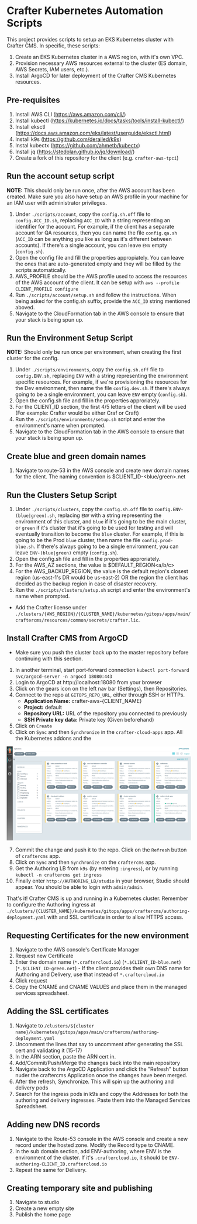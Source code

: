 # Crafter Kubernetes Automation Scripts
This project provides scripts to setup an EKS Kubernetes cluster with Crafter CMS. In specific, these scripts:
1. Create an EKS Kubernetes cluster in a AWS region, with it's own VPC.
2. Provision necessary AWS resources external to the cluster (ES domain, AWS Secrets, IAM users, etc.).
3. Install ArgoCD for later deployment of the Crafter CMS Kubernetes resources.

## Pre-requisites

1. Install AWS CLI (https://aws.amazon.com/cli/)
2. Install kubectl (https://kubernetes.io/docs/tasks/tools/install-kubectl/)
3. Install eksctl (https://docs.aws.amazon.com/eks/latest/userguide/eksctl.html)
4. Install k9s (https://github.com/derailed/k9s)
5. Instal kubectx (https://github.com/ahmetb/kubectx)
6. Install jq (https://stedolan.github.io/jq/download/)
7. Create a fork of this repository for the client (e.g. `crafter-aws-tpci`)

## Run the account setup script

**NOTE:** This should only be run once, after the AWS account has been created. Make sure you also have setup an AWS profile in your machine for an IAM user with administrator privileges. 

1. Under `./scripts/account`, copy the `config.sh.off` file to `config.ACC_ID.sh`, replacing `ACC_ID` with a string
representing an identifier for the account. For example, if the client has a separate account for QA resources, then you can name 
the file `config.qa.sh` (`ACC_ID` can be anything you like as long as it's different between accounts). If there's a single account, 
you can leave `ENV` empty (`config.sh`).
2. Open the config file and fill the properties appropiately. You can leave the ones that are auto-generated empty 
and they will be filled by the scripts automatically.
3. AWS_PROFILE should be the AWS profile used to access the resources of the AWS account of the client. It can be setup with `aws --profile CLIENT_PROFILE configure`
4. Run `./scripts/account/setup.sh` and follow the instructions. When being asked for the config.sh suffix, provide
the `ACC_ID` string mentioned aboved.
5. Navigate to the CloudFormation tab in the AWS console to ensure that your stack is being spun up.

## Run the Environment Setup Script

**NOTE:** Should only be run once per environment, when creating the first cluster for the config.

1. Under `./scripts/environments`, copy the `config.sh.off` file to `config.ENV.sh`, replacing `ENV` with a string
representing the environment specific resources. For example, if we're provisioning the resources for the Dev environment, 
then name the file `config.dev.sh`. If there's always going to be a single environment, you can leave `ENV` empty (`config.sh`).
2. Open the config.sh file and fill in the properties approriately. 
3. For the CLIENT_ID section, the first 4/5 letters of the client will be used (For example: Crafter would be either Craf or Craft)
4. Run the `./scripts/environments/setup.sh` script and enter the environment's name when prompted.
5. Navigate to the CloudFormation tab in the AWS console to ensure that your stack is being spun up.

## Create blue and green domain names 
1. Navigate to route-53 in the AWS console and create new domain names for the client. The naming convention is $CLIENT_ID-<blue/green>.net

## Run the Clusters Setup Script

1. Under `./scripts/clusters`, copy the `config.sh.off` file to `config.ENV-(blue|green).sh`, replacing `ENV` with a string
representing the environment of this cluster, and `blue` if it's going to be the main cluster, or `green` if it's cluster that it's going to
be used for testing and will eventually transition to become the `blue` cluster. For example, if this is going to be the Prod `blue` cluster, 
then name the file `config.prod-blue.sh`. If there's always going to be a single environment, you can leave `ENV-(blue|green)` empty (`config.sh`).
2. Open the config.sh file and fill in the properties approriately.
3. For the AWS_AZ sections, the value is $DEFAULT_REGION<a/b/c>
4. For the AWS_BACKUP_REGION, the value is the default region's closest region (us-east-1's DR would be us-east-2) OR the region the client has decided as the backup region in case of disaster recovery.
5. Run the `./scripts/clusters/setup.sh` script and enter the environment's name when prompted.

- Add the Crafter license under `./clusters/{AWS_REGION}/{CLUSTER_NAME}/kubernetes/gitops/apps/main/craftercms/resources/common/secrets/crafter.lic`.

## Install Crafter CMS from ArgoCD

- Make sure you push the cluster back up to the master repository before continuing with this section.
1. In another terminal, start port-forward connection `kubectl port-forward svc/argocd-server -n argocd 18080:443` 
2. Login to ArgoCD at http://localhost:18080 from your browser
3. Click on the gears icon on the left nav bar (Settings), then Repositories.
4. Connect to the repo at `GITOPS_REPO_URL`, either through SSH or HTTPs.
   - **Application Name:** crafter-aws-{CLIENT_NAME}
   - **Project:** default
   - **Repository URL:** URL of the repository you connected to previously
   - **SSH Private key data:** Private key (Given beforehand)
5. Click on `Create`
6. Click on `Sync` and then `Synchronize` in the `crafter-cloud-apps` app. All the Kubernetes addons and the 

![Crafter Cloud Apps Synced](argocd-crafter-cloud-apps-unsynced.png)

7. Commit the change and push it to the repo. Click on the `Refresh` button of `craftercms` app.
8. Click on `Sync` and then `Synchronize` on the `craftercms` app.
9. Get the Authoring LB from `k9s` (by entering `:ingress`), or by running `kubectl -n craftercms get ingress` 
10. Finally enter `http://AUTHORING_LB/studio` in your browser, Studio should appear. You should be able to login 
with `admin/admin`.

That's it! Crafter CMS is up and running in a Kubernetes cluster. Remember to configure the Authoring ingress at
`./clusters/{CLUSTER_NAME}/kubernetes/gitops/apps/craftercms/authoring-deployment.yaml` with and SSL certificate 
in order to allow HTTPS access.

## Requesting Certificates for the new environment

1. Navigate to the AWS console's Certificate Manager
2. Request new Certificate
3. Enter the domain name (`*.craftercloud.io`) (`*.$CLIENT_ID-blue.net`) (`*.$CLIENT_ID-green.net`) - If the client provides their own DNS name for Authoring and Delivery, use that instead of `*.craftercloud.io`
4. Click request
5. Copy the CNAME and CNAME VALUES and place them in the managed services spreadsheet.

## Adding the SSL certificates

1. Navigate to `/clusters/${cluster name}/kubernetes/gitops/apps/main/craftercms/authoring-deployment.yaml`
2. Uncomment the lines that say to uncomment after generating the SSL cert and validating it (15-17)
3. In the ARN section, paste the ARN cert in.
4. Add/Commit/Push/Merge the changes back into the main repository
5. Navigate back to the ArgoCD Application and click the "Refresh" button nuder the craftercms Application once the changes have been merged.
6. After the refresh, Synchronize. This will spin up the authoring and delivery pods
7. Search for the ingress pods in k9s and copy the Addresses for both the authoring and delivery ingresses. Paste them into the Managed Services Spreadsheet.

## Adding new DNS records
1. Navigate to the Route-53 console in the AWS console and create a new record under the hosted zone. Modify the Record type to CNAME.
2. In the sub domain section, add ENV-authoring, where ENV is the environment of the cluster. If it's `.craftercloud.io`, it should be `ENV-authoring-CLIENT_ID.craftercloud.io`
3. Repeat the same for Delivery. 

## Creating temporary site and publishing
1. Navigate to studio
2. Create a new empty site
3. Publish the home page